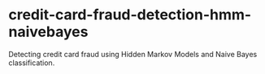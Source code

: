 # credit-card-fraud-detection-hmm-naivebayes
Detecting credit card fraud using Hidden Markov Models and Naive Bayes classification.
